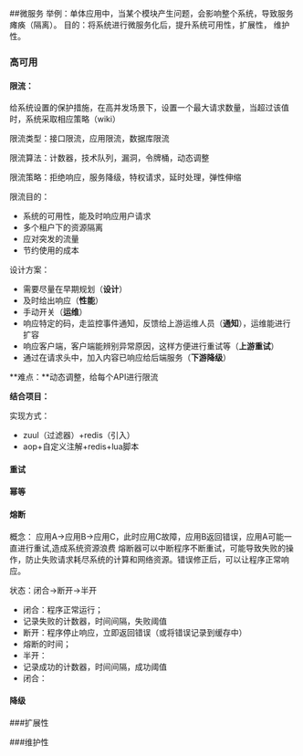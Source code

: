 ##微服务
举例：单体应用中，当某个模块产生问题，会影响整个系统，导致服务瘫痪（隔离）。
目的：将系统进行微服务化后，提升系统可用性，扩展性， 维护性。

### 高可用

#### 限流：

给系统设置的保护措施，在高并发场景下，设置一个最大请求数量，当超过该值时，系统采取相应策略（wiki）

限流类型：接口限流，应用限流，数据库限流

限流算法：计数器，技术队列，漏洞，令牌桶，动态调整

限流策略：拒绝响应，服务降级，特权请求，延时处理，弹性伸缩

限流目的：
- 系统的可用性，能及时响应用户请求
- 多个租户下的资源隔离
- 应对突发的流量
- 节约使用的成本

设计方案：
- 需要尽量在早期规划（**设计**）
- 及时给出响应（**性能**）
- 手动开关（**运维**）
- 响应特定的码，走监控事件通知，反馈给上游运维人员（**通知**），运维能进行扩容
- 响应客户端，客户端能辨别异常原因，这样方便进行重试等（**上游重试**）
- 通过在请求头中，加入内容已响应给后端服务（**下游降级**）

**难点：**动态调整，给每个API进行限流

**结合项目：**

实现方式：

- zuul（过滤器）+redis（引入）
- aop+自定义注解+redis+lua脚本

#### 重试

#### 幂等



#### 熔断
概念：
应用A->应用B->应用C，此时应用C故障，应用B返回错误，应用A可能一直进行重试,造成系统资源浪费
熔断器可以中断程序不断重试，可能导致失败的操作，防止失败请求耗尽系统的计算和网络资源。错误修正后，可以让程序正常响应。

状态：闭合->断开->半开
- 闭合：程序正常运行；
- 记录失败的计数器，时间间隔，失败阈值
- 断开：程序停止响应，立即返回错误（或将错误记录到缓存中）
- 熔断的时间；
- 半开：
- 记录成功的计数器，时间间隔，成功阈值
- 闭合：

#### 降级

###扩展性

###维护性